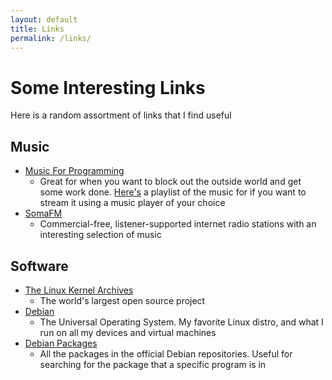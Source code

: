 ```yaml
---
layout: default
title: Links
permalink: /links/
---
```


# Some Interesting Links
Here is a random assortment of links that I find useful

## Music
* [Music For Programming](https://musicforprogramming.net/)
  * Great for when you want to block out the outside world and get some work
    done. [Here's](/files/Music_For_Programming.m3u) a playlist of the music for
    if you want to stream it using a music player of your choice
* [SomaFM](https://somafm.com/)
  * Commercial-free, listener-supported internet radio stations with an
    interesting selection of music

## Software
* [The Linux Kernel Archives](https://www.kernel.org/)
  * The world's largest open source project
* [Debian](https://www.debian.org/)
  * The Universal Operating System. My favorite Linux distro, and what I run on
    all my devices and virtual machines
* [Debian Packages](https://www.debian.org/distrib/packages)
  * All the packages in the official Debian repositories. Useful for searching
    for the package that a specific program is in
